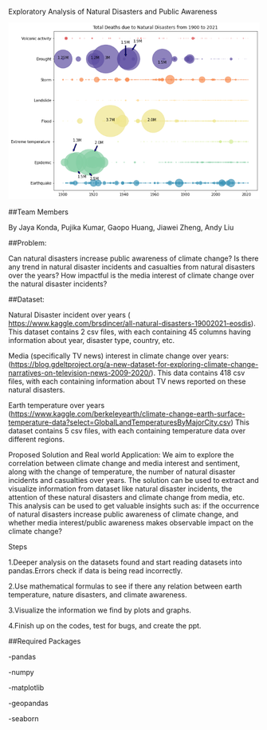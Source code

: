 Exploratory Analysis of Natural Disasters and Public Awareness

![alt text](image/bubble.png)

##Team Members

By Jaya Konda, Pujika Kumar, Gaopo Huang, Jiawei Zheng, Andy Liu

##Problem: 

Can natural disasters increase public awareness of climate change?
Is there any trend in natural disaster incidents and casualties from natural disasters over the years? 
How impactful is the media interest of climate change over the natural disaster incidents?

##Dataset:

Natural Disaster incident over years ( https://www.kaggle.com/brsdincer/all-natural-disasters-19002021-eosdis). This dataset contains 2 csv files, with each containing 45 columns having information about year, disaster type, country, etc. 

Media (specifically TV news) interest in climate change over years: (https://blog.gdeltproject.org/a-new-dataset-for-exploring-climate-change-narratives-on-television-news-2009-2020/). This data contains 418 csv files, with each containing information about TV news reported on these natural disasters. 

Earth temperature over years (https://www.kaggle.com/berkeleyearth/climate-change-earth-surface-temperature-data?select=GlobalLandTemperaturesByMajorCity.csv) This dataset contains 5 csv files, with each containing temperature data over different regions.

Proposed Solution and Real world Application: 
We aim to explore the correlation between climate change and media interest and sentiment, along with the change of temperature, the number of natural disaster incidents and casualties over years. The solution can be used to extract and visualize information from dataset like natural disaster incidents, the attention of these natural disasters and climate change from media, etc. 
This analysis can be used to get valuable insights such as: if the occurrence of natural disasters increase public awareness of climate change, and whether media interest/public awareness  makes observable impact on the climate change?


Steps

1.Deeper analysis on the datasets found and start reading datasets into pandas.Errors check if data is being read incorrectly.

2.Use mathematical formulas to see if there any relation between earth temperature, nature disasters, and climate awareness. 

3.Visualize the information we find by plots and graphs.

4.Finish up on the codes, test for bugs, and create the ppt.

##Required Packages

-pandas

-numpy

-matplotlib

-geopandas

-seaborn

